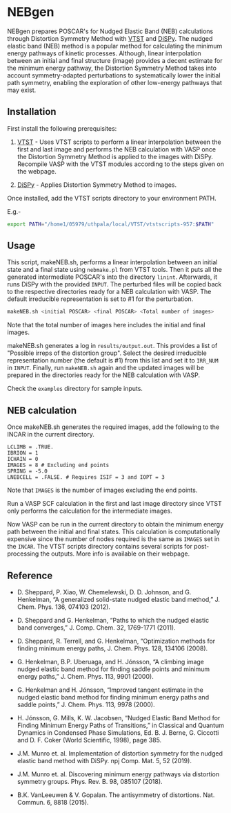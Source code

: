 # NEBgen

NEBgen prepares POSCAR's for Nudged Elastic Band (NEB) calculations through Distortion Symmetry Method with [VTST](http://theory.cm.utexas.edu/vtsttools/)  and [DiSPy](https://github.com/munrojm/DiSPy).
The nudged elastic band (NEB) method is a popular method for calculating the minimum energy pathways of kinetic processes. Although, linear interpolation between an initial and final structure (image) provides a decent estimate for the minimum energy pathway, the Distortion Symmetry Method takes into account symmetry-adapted perturbations to systematically lower the initial path symmetry, enabling the exploration of other low-energy pathways that may exist. 


## Installation

First install the following prerequisites:

1. [VTST](http://theory.cm.utexas.edu/vtsttools/) - Uses VTST scripts to perform a linear interpolation between the first and last image and performs the NEB calculation with VASP once the Distortion Symmetry Method is applied to the images with DiSPy. Recompile VASP with the VTST modules according to the steps given on the webpage. 

2. [DiSPy](https://github.com/munrojm/DiSPy) - Applies Distortion Symmetry Method to images.

Once installed, add the VTST scripts directory to your environment PATH.

E.g.-

```bash
export PATH="/home1/05979/uthpala/local/VTST/vtstscripts-957:$PATH"
```

## Usage

This script, makeNEB.sh, performs a linear interpolation between an initial state and a final state using ``nebmake.pl`` from VTST tools. Then it puts all the generated intermediate POSCAR's into the directory ``linint``. Afterwards, it runs DiSPy with the provided ``INPUT``. The perturbed files will be copied back to the respective directories ready for a NEB calculation with VASP. The default irreducible representation is set to #1 for the perturbation.

```bash
makeNEB.sh <initial POSCAR> <final POSCAR> <Total number of images>
```

Note that the total number of images here includes the initial and final images.

makeNEB.sh generates a log in ``results/output.out``. This provides a list of "Possible irreps of the distortion group".
Select the desired irreducible representation number (the default is #1) from this list and set it to ``IRR_NUM`` in ``INPUT``.
Finally, run ``makeNEB.sh`` again and the updated images will be prepared in the directories ready for the NEB calculation with VASP.

Check the ``examples`` directory for sample inputs. 

## NEB calculation

Once makeNEB.sh generates the required images, add the following to the INCAR in the current directory.

```
LCLIMB = .TRUE.
IBRION = 1
ICHAIN = 0
IMAGES = 8 # Excluding end points
SPRING = -5.0
LNEBCELL = .FALSE. # Requires ISIF = 3 and IOPT = 3
```

Note that ``IMAGES`` is the number of images excluding the end points. 

Run a VASP SCF calculation in the first and last image directory since VTST only performs the calculation for the intermediate images.

Now VASP can be run in the current directory to obtain the minimum energy path between the initial and final states. This calculation is computationally expensive since the number of nodes required is the same as ``IMAGES`` set in the ``INCAR``. The VTST scripts directory contains several scripts for post-processing the outputs. More info is available on their webpage. 

## Reference

- D. Sheppard, P. Xiao, W. Chemelewski, D. D. Johnson, and G. Henkelman, “A generalized solid-state nudged elastic band method,” J. Chem. Phys. 136, 074103 (2012).

- D. Sheppard and G. Henkelman, “Paths to which the nudged elastic band converges,” J. Comp. Chem. 32, 1769-1771 (2011).

- D. Sheppard, R. Terrell, and G. Henkelman, “Optimization methods for finding minimum energy paths, J. Chem. Phys. 128, 134106 (2008).

- G. Henkelman, B.P. Uberuaga, and H. Jónsson, “A climbing image nudged elastic band method for finding saddle points and minimum energy paths,” J. Chem. Phys. 113, 9901 (2000).

- G. Henkelman and H. Jónsson, “Improved tangent estimate in the nudged elastic band method for finding minimum energy paths and saddle points,” J. Chem. Phys. 113, 9978 (2000).

- H. Jónsson, G. Mills, K. W. Jacobsen, “Nudged Elastic Band Method for Finding Minimum Energy Paths of Transitions,” in Classical and Quantum Dynamics in Condensed Phase Simulations, Ed. B. J. Berne, G. Ciccotti and D. F. Coker (World Scientific, 1998), page 385.

- J.M. Munro et. al. Implementation of distortion symmetry for the nudged elastic band method with DiSPy. npj Comp. Mat. 5, 52 (2019).

- J.M. Munro et. al. Discovering minimum energy pathways via distortion symmetry groups. Phys. Rev. B. 98, 085107 (2018).

- B.K. VanLeeuwen & V. Gopalan. The antisymmetry of distortions. Nat. Commun. 6, 8818 (2015).